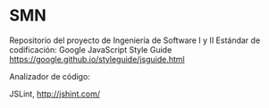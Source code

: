 # SMN
Repositorio del proyecto de Ingeniería de Software I y II
Estándar de codificación:
   Google JavaScript Style Guide
https://google.github.io/styleguide/jsguide.html

Analizador de código: 

JSLint, http://jshint.com/
